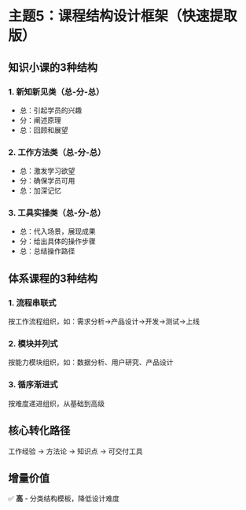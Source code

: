 # 主题5：课程结构设计框架（快速提取版）

## 知识小课的3种结构

### 1. 新知新见类（总-分-总）
- 总：引起学员的兴趣
- 分：阐述原理
- 总：回顾和展望

### 2. 工作方法类（总-分-总）
- 总：激发学习欲望
- 分：确保学员可用
- 总：加深记忆

### 3. 工具实操类（总-分-总）
- 总：代入场景，展现成果
- 分：给出具体的操作步骤
- 总：总结操作路径

## 体系课程的3种结构

### 1. 流程串联式
按工作流程组织，如：需求分析→产品设计→开发→测试→上线

### 2. 模块并列式
按能力模块组织，如：数据分析、用户研究、产品设计

### 3. 循序渐进式
按难度递进组织，从基础到高级

## 核心转化路径
工作经验 → 方法论 → 知识点 → 可交付工具

## 增量价值
✅ **高** - 分类结构模板，降低设计难度
